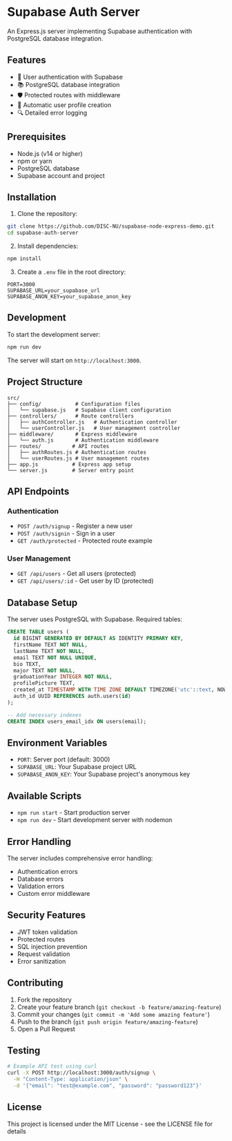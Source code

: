 # Supabase Auth Server

An Express.js server implementing Supabase authentication with PostgreSQL database integration.

## Features

- 🔐 User authentication with Supabase
- 📚 PostgreSQL database integration
- 🛡️ Protected routes with middleware
- 🔄 Automatic user profile creation
- 🔍 Detailed error logging

## Prerequisites

- Node.js (v14 or higher)
- npm or yarn
- PostgreSQL database
- Supabase account and project

## Installation

1. Clone the repository:

```bash
git clone https://github.com/DISC-NU/supabase-node-express-demo.git
cd supabase-auth-server
```

2. Install dependencies:

```bash
npm install
```

3. Create a `.env` file in the root directory:

```env
PORT=3000
SUPABASE_URL=your_supabase_url
SUPABASE_ANON_KEY=your_supabase_anon_key
```

## Development

To start the development server:

```bash
npm run dev
```

The server will start on `http://localhost:3000`.

## Project Structure

```
src/
├── config/           # Configuration files
│   └── supabase.js   # Supabase client configuration
├── controllers/      # Route controllers
│   ├── authController.js   # Authentication controller
│   └── userController.js   # User management controller
├── middleware/       # Express middleware
│   └── auth.js       # Authentication middleware
├── routes/          # API routes
│   ├── authRoutes.js # Authentication routes
│   └── userRoutes.js # User management routes
├── app.js           # Express app setup
└── server.js        # Server entry point
```

## API Endpoints

### Authentication

- `POST /auth/signup` - Register a new user
- `POST /auth/signin` - Sign in a user
- `GET /auth/protected` - Protected route example

### User Management

- `GET /api/users` - Get all users (protected)
- `GET /api/users/:id` - Get user by ID (protected)

## Database Setup

The server uses PostgreSQL with Supabase. Required tables:

```sql
CREATE TABLE users (
  id BIGINT GENERATED BY DEFAULT AS IDENTITY PRIMARY KEY,
  firstName TEXT NOT NULL,
  lastName TEXT NOT NULL,
  email TEXT NOT NULL UNIQUE,
  bio TEXT,
  major TEXT NOT NULL,
  graduationYear INTEGER NOT NULL,
  profilePicture TEXT,
  created_at TIMESTAMP WITH TIME ZONE DEFAULT TIMEZONE('utc'::text, NOW()) NOT NULL,
  auth_id UUID REFERENCES auth.users(id)
);

-- Add necessary indexes
CREATE INDEX users_email_idx ON users(email);
```

## Environment Variables

- `PORT`: Server port (default: 3000)
- `SUPABASE_URL`: Your Supabase project URL
- `SUPABASE_ANON_KEY`: Your Supabase project's anonymous key

## Available Scripts

- `npm run start` - Start production server
- `npm run dev` - Start development server with nodemon

## Error Handling

The server includes comprehensive error handling:

- Authentication errors
- Database errors
- Validation errors
- Custom error middleware

## Security Features

- JWT token validation
- Protected routes
- SQL injection prevention
- Request validation
- Error sanitization

## Contributing

1. Fork the repository
2. Create your feature branch (`git checkout -b feature/amazing-feature`)
3. Commit your changes (`git commit -m 'Add some amazing feature'`)
4. Push to the branch (`git push origin feature/amazing-feature`)
5. Open a Pull Request

## Testing

```bash
# Example API test using curl
curl -X POST http://localhost:3000/auth/signup \
  -H "Content-Type: application/json" \
  -d '{"email": "test@example.com", "password": "password123"}'
```

## License

This project is licensed under the MIT License - see the LICENSE file for details
